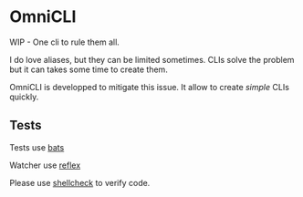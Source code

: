 # OmniCLI

WIP - One cli to rule them all.

I do love aliases, but they can be limited sometimes. CLIs solve the problem but it can takes some time to create them.

OmniCLI is developped to mitigate this issue. It allow to create *simple* CLIs quickly.


## Tests

Tests use [bats](https://github.com/sstephenson/bats)

Watcher use [reflex](https://github.com/cespare/reflex)

Please use [shellcheck](https://github.com/koalaman/shellcheck) to verify code.

